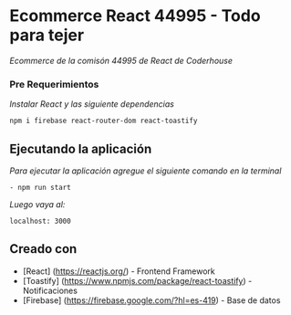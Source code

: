 # Ecommerce React 44995 - Todo para tejer

_Ecommerce de la comisón 44995 de React de Coderhouse_

### Pre Requerimientos

_Instalar React y las siguiente dependencias_


```
npm i firebase react-router-dom react-toastify

```

##  Ejecutando la aplicación

_Para ejecutar la aplicación agregue el siguiente comando en la terminal_

```
- npm run start
```

_Luego vaya al:_

```
localhost: 3000
```

## Creado con 

* [React] (https://reactjs.org/) - Frontend Framework
* [Toastify] (https://www.npmjs.com/package/react-toastify) - Notificaciones
* [Firebase] (https://firebase.google.com/?hl=es-419) - Base de datos
